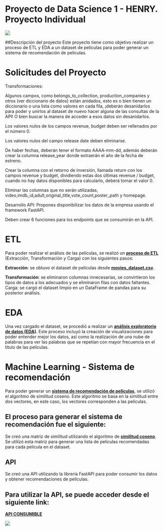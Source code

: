 

# Proyecto de Data Science 1 - HENRY. Proyecto Individual 
![](https://user-images.githubusercontent.com/112780608/238518446-91bc87a4-acc2-43d6-a80d-0ee51b785589.png)

##Descripción del proyecto
Este proyecto tiene como objetivo  realizar un proceso de ETL y EDA a un dataset de películas para poder generar un sistema de recomendación de películas.

# Solicitudes del Proyecto

Transformaciones:

Algunos campos, como belongs_to_collection, production_companies y otros (ver diccionario de datos) están anidados, esto es o bien tienen un diccionario o una lista como valores en cada fila, ¡deberán desanidarlos para poder y unirlos al dataset de nuevo hacer alguna de las consultas de la API! O bien buscar la manera de acceder a esos datos sin desanidarlos.

Los valores nulos de los campos revenue, budget deben ser rellenados por el número 0.

Los valores nulos del campo release date deben eliminarse.

De haber fechas, deberán tener el formato AAAA-mm-dd, además deberán crear la columna release_year donde extraerán el año de la fecha de estreno.

Crear la columna con el retorno de inversión, llamada return con los campos revenue y budget, dividiendo estas dos últimas revenue / budget, cuando no hay datos disponibles para calcularlo, deberá tomar el valor 0.

Eliminar las columnas que no serán utilizadas, video,imdb_id,adult,original_title,vote_count,poster_path y homepage.


Desarrollo API: Propones disponibilizar los datos de la empresa usando el framework FastAPI.

Deben crear 6 funciones para los endpoints que se consumirán en la API.



# ETL
Para poder realizar el análisis de las películas, se realizó un **[proceso de ETL](https://github.com/pabdus/P.I_API/blob/main/Procesos/ETL.ipynb)** (Extracción, Transformación y Carga) con los siguientes pasos:

**Extracción**: se obtuvo el dataset de películas desde **[movies_dataset.csv](https://drive.google.com/file/d/1Rp7SNuoRnmdoQMa5LWXuK4i7W1ILblYb/view?usp=sharing)**.

**Transformación**: se eliminaron columnas innecesarias, se convirtieron los tipos de datos a los adecuados y se eliminaron filas con datos faltantes.
Carga: se cargó el dataset limpio en un DataFrame de pandas para su posterior análisis.

# EDA
Una vez cargado el dataset, se procedió a realizar un **[análisis exploratorio de datos (EDA)](https://github.com/pabdus/P.I_API/blob/main/Procesos/EDA.ipynb)**. Este proceso incluyó la creación de visualizaciones para poder entender mejor los datos, así como la realización de una nube de palabras para ver las palabras que se repetían con mayor frecuencia en el título de las películas.

# Machine Learning - Sistema de recomendación
Para poder generar un **[sistema de recomendación de películas](https://github.com/pabdus/P.I_API/blob/main/recomender.py)**, se utilizó el algoritmo de similitud coseno. Este algoritmo se basa en la similitud entre dos vectores, en este caso, los vectores corresponden a las películas.

## El proceso para generar el sistema de recomendación fue el siguiente:

Se creó una matriz de similitud utilizando el algoritmo de **[similitud coseno](s.wikipedia.org/wiki/Similitud_coseno#:~:text=La%20similitud%20coseno%20es%20una,del%20ángulo%20comprendido%20entre%20ellos.)**.
Se utilizó esta matriz para generar una lista de películas recomendadas para cada película en el dataset.

## API


Se creó una API utilizando la librería FastAPI para poder consumir los datos y obtener recomendaciones de películas.

## Para utilizar la API, se puede acceder desde el siguiente link:

**[API CONSUMIBLE](https://api-movies-project1.onrender.com/)**


![](https://user-images.githubusercontent.com/112780608/238518451-eeb6d6f8-8edc-4a98-a7f3-ca1930095536.png)

